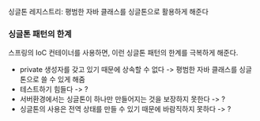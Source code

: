 싱글톤 레지스트리: 평범한 자바 클래스를 싱글톤으로 활용하게 해준다

### 싱글톤 패턴의 한계
스프링의 IoC 컨테이너를 사용하면, 이런 싱글톤 패턴의 한계를 극복하게 해준다.
* private 생성자를 갖고 있기 때문에 상속할 수 없다 -> 평범한 자바 클래스를 싱글톤으로 쓸 수 있게 해줌
* 테스트하기 힘들다 -> ?
* 서버환경에서는 싱글톤이 하나만 만들어지는 것을 보장하지 못한다 -> ?
* 싱글톤의 사용은 전역 상태를 만들 수 있기 때문에 바람직하지 못하다 -> ? 

